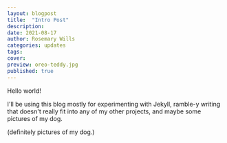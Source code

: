 ```yaml
---
layout: blogpost
title:  "Intro Post"
description: 
date: 2021-08-17
author: Rosemary Wills
categories: updates
tags: 
cover: 
preview: oreo-teddy.jpg
published: true
---
```



Hello world!

I'll be using this blog mostly for experimenting with Jekyll, ramble-y writing that doesn't really fit into any of my other projects, and maybe some pictures of my dog.

(definitely pictures of my dog.)